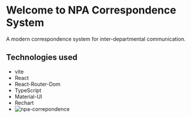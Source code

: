 # Welcome to NPA Correspondence System
A modern correspondence system for inter-departmental communication.

## Technologies used

- vite
- React
- React-Router-Dom
- TypeScript
- Material-UI
- Rechart
- ![npa-correpondence](https://github.com/user-attachments/assets/ee800ba6-ffb1-4736-9403-9b2ec29377f6)

